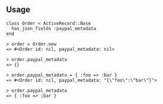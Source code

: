 ## Usage

    class Order < ActiveRecord::Base
      has_json_fields :paypal_metadata
    end

    > order = Order.new
    => #<Order id: nil, paypal_metadata: nil>

    > order.paypal_metadata
    => {}

    > order.paypal_metadata = { :foo => :bar }
    => #<Order id: nil, paypal_metadata: "{\"foo\":\"bar\"}">

    > order.paypal_metadata
    => { :foo => :bar }

